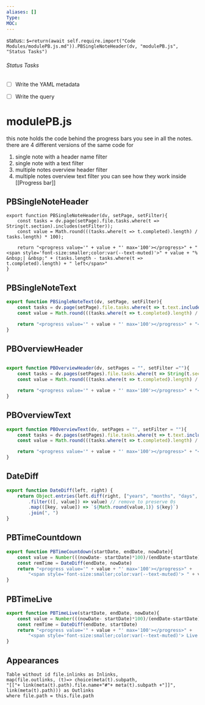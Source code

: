 ```yaml
---
aliases: []
Type: 
MOC:
---
```


status::  `$=return(await self.require.import("Code Modules/modulePB.js.md")).PBSingleNoteHeader(dv, "modulePB.js", "Status Tasks")`

###### Status Tasks
- [ ] Write the YAML metadata
- [ ] Write the query


# modulePB.js


this note holds the code behind the progress bars you see in all the notes.
there are 4 different versions of the same code for 
1. single note with a header name filter
2. single note with a text filter
3. multiple notes overview header filter
4. multiple notes overview text filter
you can see how they work inside [[Progress bar]]

## PBSingleNoteHeader

```JS
export function PBSingleNoteHeader(dv, setPage, setFilter){
    const tasks = dv.page(setPage).file.tasks.where(t => String(t.section).includes(setFilter));
    const value = Math.round(((tasks.where(t => t.completed).length) / tasks.length) * 100); 

    return "<progress value='" + value + "' max='100'></progress>" + "<span style='font-size:smaller;color:var(--text-muted)'>" + value + "% &nbsp;| &nbsp;" + (tasks.length - tasks.where(t => t.completed).length) + " left</span>"
}
```

## PBSingleNoteText

```js
export function PBSingleNoteText(dv, setPage, setFilter){
    const tasks = dv.page(setPage).file.tasks.where(t => t.text.includes(setFilter));
    const value = Math.round(((tasks.where(t => t.completed).length) / tasks.length) * 100); 

    return "<progress value='" + value + "' max='100'></progress>" + "<span style='font-size:smaller;color:var(--text-muted)'>" + value + "% &nbsp;| &nbsp;" + (tasks.length - tasks.where(t => t.completed).length) + " left</span>"
}
```

## PBOverviewHeader

```js

export function PBOverviewHeader(dv, setPages = "", setFilter =""){
    const tasks = dv.pages(setPages).file.tasks.where(t => String(t.section).includes(setFilter));
    const value = Math.round(((tasks.where(t => t.completed).length) / tasks.length) * 100); 

    return "<progress value='" + value + "' max='100'></progress>" + "<span style='font-size:smaller;color:var(--text-muted)'>" + value + "% &nbsp;| &nbsp;" + (tasks.length - tasks.where(t => t.completed).length) + " left</span>"
}
```

## PBOverviewText

```js
export function PBOverviewText(dv, setPages = "", setFilter = ""){
    const tasks = dv.pages(setPages).file.tasks.where(t => t.text.includes(setFilter));
    const value = Math.round(((tasks.where(t => t.completed).length) / tasks.length) * 100); 

    return "<progress value='" + value + "' max='100'></progress>" + "<span style='font-size:smaller;color:var(--text-muted)'>" + value + "% &nbsp;| &nbsp;" + (tasks.length - tasks.where(t => t.completed).length) + " left</span>"
}

```

## DateDiff

```js
export function DateDiff(left, right) {
    return Object.entries(left.diff(right, ["years", "months", "days", "hours", "minutes",]).toObject())
        .filter(([, value]) => value) // remove to preserve 0s
        .map(([key, value]) => `${Math.round(value,1)} ${key}`)
        .join(", ")
}
```

## PBTimeCountdown

```js
export function PBTimeCountdown(startDate, endDate, nowDate){
    const value = Number(((nowDate- startDate)*100)/(endDate-startDate)).toFixed("2")
    const remTime = DateDiff(endDate, nowDate)
    return "<progress value='" + value + "' max='100'></progress>" + 
    	"<span style='font-size:smaller;color:var(--text-muted)'> " + value + "% &nbsp;| &nbsp;" + remTime + " left</span>"
}
```

## PBTimeLive

```js
export function PBTimeLive(startDate, endDate, nowDate){
    const value = Number(((nowDate- startDate)*100)/(endDate-startDate)).toFixed("2")
    const remTime = DateDiff(endDate, startDate)
    return "<progress value='" + value + "' max='100'></progress>" + 
    	"<span style='font-size:smaller;color:var(--text-muted)'> Live &nbsp;| &nbsp;" + remTime + " went by</span>"
}
```



## Appearances

```dataview
Table without id file.inlinks as Inlinks, 
map(file.outlinks, (t)=> choice(meta(t).subpath, 
"[["+ link(meta(t).path).file.name+"#"+ meta(t).subpath +"]]", 
link(meta(t).path))) as Outlinks
where file.path = this.file.path
```

